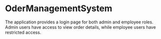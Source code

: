 # OderManagementSystem
The application provides a login page for both admin and employee roles. Admin users have access to view order details, while employee users have restricted access. 
